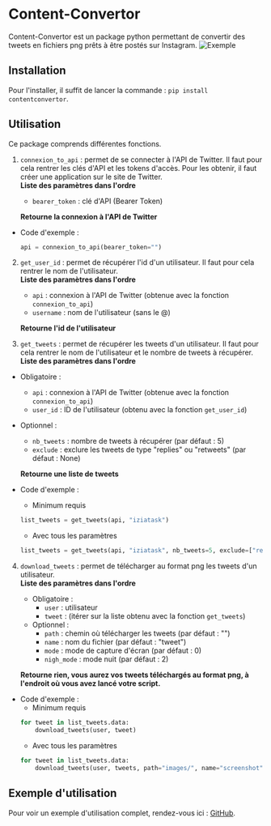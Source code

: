 # Content-Convertor

Content-Convertor est un package python permettant de convertir des tweets en fichiers png prêts à être postés sur Instagram.
![Exemple](media/banniere.png)
## Installation
Pour l'installer, il suffit de lancer la commande : `pip install contentconvertor`.

## Utilisation
Ce package comprends différentes fonctions.

1. `connexion_to_api` : permet de se connecter à l'API de Twitter. Il faut pour cela rentrer les clés d'API et les tokens d'accès. Pour les obtenir, il faut créer une application sur le site de Twitter.  
**Liste des paramètres dans l'ordre**
    - `bearer_token` : clé d'API (Bearer Token)

    **Retourne la connexion à l'API de Twitter**  
- Code d'exemple : 
    ```python
    api = connexion_to_api(bearer_token="")
    ```
2. `get_user_id` : permet de récupérer l'id d'un utilisateur. Il faut pour cela rentrer le nom de l'utilisateur.  
**Liste des paramètres dans l'ordre**
    - `api` : connexion à l'API de Twitter (obtenue avec la fonction `connexion_to_api`)
    - `username` : nom de l'utilisateur (sans le @)

    **Retourne l'id de l'utilisateur**

3. `get_tweets` : permet de récupérer les tweets d'un utilisateur. Il faut pour cela rentrer le nom de l'utilisateur et le nombre de tweets à récupérer.  
    **Liste des paramètres dans l'ordre**
- Obligatoire :
    - `api` : connexion à l'API de Twitter (obtenue avec la fonction `connexion_to_api`)
    - `user_id` : ID de l'utilisateur (obtenu avec la fonction `get_user_id`)
- Optionnel :
    - `nb_tweets` : nombre de tweets à récupérer (par défaut : 5)
    - `exclude` : exclure les tweets de type "replies" ou "retweets" (par défaut : None) 

    **Retourne une liste de tweets**  
- Code d'exemple : 
    - Minimum requis
    ```python
    list_tweets = get_tweets(api, "iziatask")
    ```
    - Avec tous les paramètres
    ```python
    list_tweets = get_tweets(api, "iziatask", nb_tweets=5, exclude=["replies", "retweets"])
    ```

4. `download_tweets` : permet de télécharger au format png les tweets d'un utilisateur.  
**Liste des paramètres dans l'ordre**
    - Obligatoire :
        - `user` : utilisateur 
        - `tweet` : (itérer sur la liste obtenu avec la fonction `get_tweets`)
    - Optionnel :
        - `path` : chemin où télécharger les tweets (par défaut : "")
        - `name` : nom du fichier (par défaut : "tweet")
        - `mode` : mode de capture d'écran (par défaut  : 0)
        - `nigh_mode` : mode nuit (par défaut : 2)  

    **Retourne rien, vous aurez vos tweets téléchargés au format png, à l'endroit où vous avez lancé votre script.**
- Code d'exemple :  
    - Minimum requis
    ```python
    for tweet in list_tweets.data:
        download_tweets(user, tweet)
    ```
    - Avec tous les paramètres
    ```python
    for tweet in list_tweets.data:
        download_tweets(user, tweets, path="images/", name="screenshot", mode=0, nigh_mode=2)
    ```

## Exemple d'utilisation
Pour voir un exemple d'utilisation complet, rendez-vous ici : [GitHub](https://github.com/leoleducq/Content-Convertor/blob/master/example/example.py).